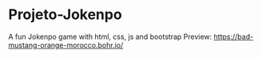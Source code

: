 # Projeto-Jokenpo
A fun Jokenpo game with html, css, js and bootstrap
Preview:
https://bad-mustang-orange-morocco.bohr.io/

